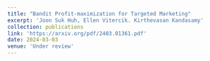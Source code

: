 ```yaml
---
title: "Bandit Profit-maximization for Targeted Marketing"
excerpt: 'Joon Suk Huh, Ellen Vitercik. Kirthevasan Kandasamy'
collection: publications
link: 'https://arxiv.org/pdf/2403.01361.pdf'
date: 2024-03-03
venue: 'Under review'
---
```

